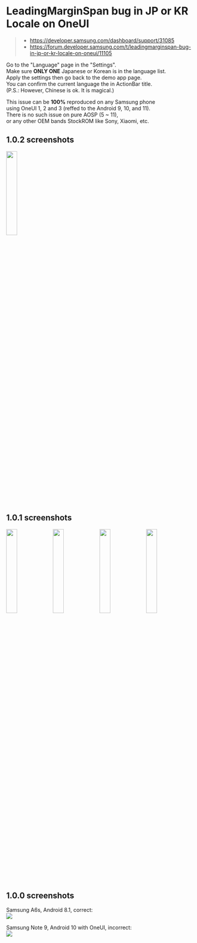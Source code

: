 # LeadingMarginSpan bug in JP or KR Locale on OneUI
> - https://developer.samsung.com/dashboard/support/31085  
> - https://forum.developer.samsung.com/t/leadingmarginspan-bug-in-jp-or-kr-locale-on-oneui/11105

Go to the "Language" page in the "Settings".  
Make sure **ONLY ONE** Japanese or Korean is in the language list.  
Apply the settings then go back to the demo app page.  
You can confirm the current language the in ActionBar title.  
(P.S.: However, Chinese is ok. It is magical.)

This issue can be **100%** reproduced on any Samsung phone  
using OneUI 1, 2 and 3 (reffed to the Android 9, 10, and 11).  
There is no such issue on pure AOSP (5 ~ 11),  
or any other OEM bands StockROM like Sony, Xiaomi, etc.

## 1.0.2 screenshots
<img src="https://github.com/imknown/SamsungLeadingMarginSpanBug/releases/download/1.0.2/samsung.linebreak.strategy.jpg" width="24%" height="24%"/>

## 1.0.1 screenshots
<img src="https://github.com/imknown/SamsungLeadingMarginSpanBug/releases/download/1.0.1/01-jp.jpg" width="24%" height="24%"/> <img src="https://github.com/imknown/SamsungLeadingMarginSpanBug/releases/download/1.0.1/02-kr.jpg" width="24%" height="24%"/> <img src="https://github.com/imknown/SamsungLeadingMarginSpanBug/releases/download/1.0.1/03-zh_CN.jpg" width="24%" height="24%"/> <img src="https://github.com/imknown/SamsungLeadingMarginSpanBug/releases/download/1.0.1/04-en_US.jpg" width="24%" height="24%"/>

## 1.0.0 screenshots
Samsung A6s, Android 8.1, correct:  
<img src="https://github.com/imknown/SamsungLeadingMarginSpanBug/releases/download/1.0.0/Samsung.A6s.Android.8.1.correct.png" />

Samsung Note 9, Android 10 with OneUI, incorrect:  
<img src="https://github.com/imknown/SamsungLeadingMarginSpanBug/releases/download/1.0.0/Samsung.Note.9.Android.10.with.OneUI.incorrect.png" />
